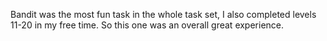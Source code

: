 Bandit was the most fun task in the whole task set, I also completed levels 11-20 in my free time. So this one was an overall great experience.
